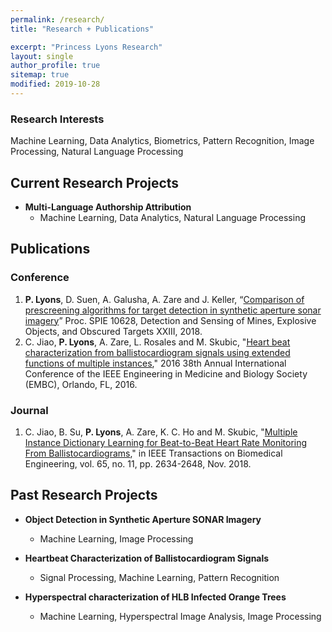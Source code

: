 ```yaml
---
permalink: /research/
title: "Research + Publications"

excerpt: "Princess Lyons Research"
layout: single
author_profile: true
sitemap: true
modified: 2019-10-28
---
```

### Research Interests
Machine Learning, Data Analytics, Biometrics, Pattern Recognition, Image Processing, Natural Language Processing

<!-- ## Summary
I conduct research in the Machine Learning and Sensing Lab...-->

## Current Research Projects
* **Multi-Language Authorship Attribution**
  * Machine Learning, Data Analytics, Natural Language Processing

## Publications
### Conference
1. **P. Lyons**, D. Suen, A. Galusha, A. Zare and J. Keller, “[Comparison of prescreening algorithms for target detection in synthetic aperture sonar imagery](https://www.spiedigitallibrary.org/conference-proceedings-of-spie/10628/1062811/Comparison-of-prescreening-algorithms-for-target-detection-in-synthetic-aperture/10.1117/12.2305175.short)” Proc. SPIE 10628, Detection and Sensing of Mines, Explosive Objects, and Obscured Targets XXIII, 2018.
2. C. Jiao, **P. Lyons**, A. Zare, L. Rosales and M. Skubic, "[Heart beat characterization from ballistocardiogram signals using extended functions of multiple instances](https://ieeexplore.ieee.org/document/7590812)," 2016 38th Annual International Conference of the IEEE Engineering in Medicine and Biology Society (EMBC), Orlando, FL, 2016.

### Journal
1. C. Jiao, B. Su, **P. Lyons**, A. Zare, K. C. Ho and M. Skubic, "[Multiple Instance Dictionary Learning for Beat-to-Beat Heart Rate Monitoring From Ballistocardiograms](https://ieeexplore.ieee.org/document/8307229)," in IEEE Transactions on Biomedical Engineering, vol. 65, no. 11, pp. 2634-2648, Nov. 2018.

## Past Research Projects
* **Object Detection in Synthetic Aperture SONAR Imagery**
  * Machine Learning, Image Processing

* **Heartbeat Characterization of Ballistocardiogram Signals**
  * Signal Processing, Machine Learning, Pattern Recognition

* **Hyperspectral characterization of HLB Infected Orange Trees**
  * Machine Learning, Hyperspectral Image Analysis, Image Processing
